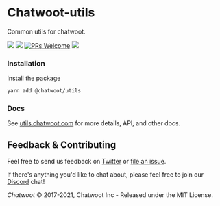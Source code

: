 <h1>
Chatwoot-utils
</h1>

Common utils for chatwoot.

![](https://img.shields.io/npm/v/@chatwoot/utils?style=flat)
![](https://img.shields.io/npm/dt/@chatwoot/utils.svg)
[![PRs Welcome](https://img.shields.io/badge/PRs-welcome-brightgreen.svg)](http://makeapullrequest.com)
![](https://img.shields.io/npm/l/@chatwoot/utils)

### Installation

Install the package

```sh
yarn add @chatwoot/utils
```

### Docs

See [utils.chatwoot.com](https://www.chatwoot.com/docs/utils) for more details, API, and other docs.

## Feedback & Contributing

Feel free to send us feedback on [Twitter](https://twitter.com/chatwootapp) or [file an issue](https://github.com/chatwoot/utils/issues).

If there's anything you'd like to chat about, please feel free to join our [Discord](https://discord.gg/cJXdrwS) chat!

_Chatwoot_ &copy; 2017-2021, Chatwoot Inc - Released under the MIT License.
